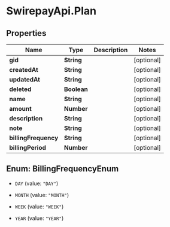 # SwirepayApi.Plan

## Properties

Name | Type | Description | Notes
------------ | ------------- | ------------- | -------------
**gid** | **String** |  | [optional] 
**createdAt** | **String** |  | [optional] 
**updatedAt** | **String** |  | [optional] 
**deleted** | **Boolean** |  | [optional] 
**name** | **String** |  | [optional] 
**amount** | **Number** |  | [optional] 
**description** | **String** |  | [optional] 
**note** | **String** |  | [optional] 
**billingFrequency** | **String** |  | [optional] 
**billingPeriod** | **Number** |  | [optional] 



## Enum: BillingFrequencyEnum


* `DAY` (value: `"DAY"`)

* `MONTH` (value: `"MONTH"`)

* `WEEK` (value: `"WEEK"`)

* `YEAR` (value: `"YEAR"`)




